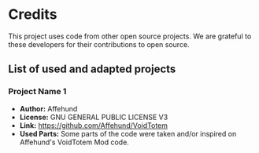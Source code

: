 # Credits

This project uses code from other open source projects. We are grateful to these developers for their contributions to open source.

## List of used and adapted projects

### Project Name 1

- **Author:** Affehund
- **License:** GNU GENERAL PUBLIC LICENSE V3
- **Link:** https://github.com/Affehund/VoidTotem
- **Used Parts:** Some parts of the code were taken and/or inspired on Affehund's VoidTotem Mod code.